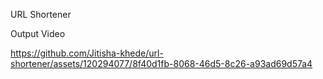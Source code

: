 URL Shortener

Output Video

https://github.com/Jitisha-khede/url-shortener/assets/120294077/8f40d1fb-8068-46d5-8c26-a93ad69d57a4

